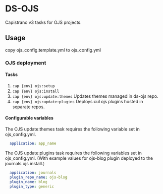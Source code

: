 # DS-OJS

Capistrano v3 tasks for OJS projects.

## Usage

copy ojs_config.template.yml to ojs_config.yml

### OJS deployment
#### Tasks
1. `cap {env} ojs:setup`
2. `cap {env} ojs:install`
3. `cap {env} ojs:update:themes`
   Updates themes managed in ds-ojs repo.
4. `cap {env} ojs:update:plugins`
	Deploys cul ojs plugins hosted in separate repos.

#### Configurable variables
The OJS update:themes task requires the following variable set in ojs_config.yml.
```yaml
  application: app_name
```
The OJS update:plugins task requires the following variables set in ojs_config.yml. (With example values for ojs-blog plugin deployed to the journals ojs install.)
```yaml
  application: journals
  plugin_repo_name: ojs-blog
  plugin_name: blog
  plugin_type: generic
```

